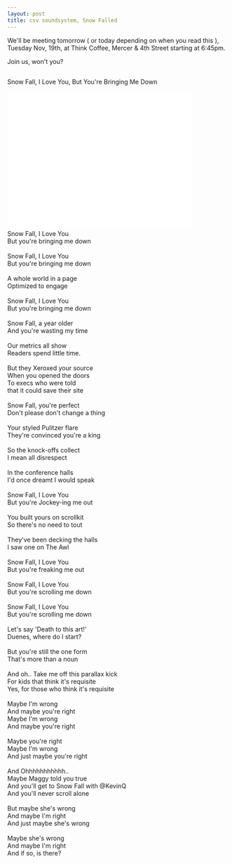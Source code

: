 ```yaml
---
layout: post
title: csv soundsystem, Snow Falled
---
```


We'll be meeting tomorrow ( or today depending on when you read this ), Tuesday Nov, 19th, at Think Coffee, Mercer & 4th Street starting at 6:45pm.

Join us, won't you?

##
Snow Fall, I Love You, But You're Bringing Me Down
<iframe width="420" height="315" src="//www.youtube.com/embed/-eohHwsplvY" frameborder="0" allowfullscreen></iframe>
<br/>
Snow Fall, I Love You<br/>
But you're bringing me down<br/>
<br/>
Snow Fall, I Love You<br/>
But you're bringing me down<br/>
<br/>
A whole world in a page<br/>
Optimized to engage<br/>
<br/>
Snow Fall, I Love You<br/>
But you're bringing me down<br/>
<br/>
Snow Fall, a year older<br/>
And you're wasting my time<br/>
<br/>
Our metrics all show<br/>
Readers spend little time.<br/>
<br/>
But they Xeroxed your source<br/>
When you opened the doors<br/>
To execs who were told<br/>
that it could save their site<br/>
<br/>
Snow Fall, you're perfect<br/>
Don't please don't change a thing<br/>
<br/>
Your styled Pulitzer flare<br/>
They're convinced you're a king<br/>
<br/>
So the knock-offs collect<br/>
I mean all disrespect<br/>
<br/>
In the conference halls<br/>
I'd once dreamt I would speak<br/>
<br/>
Snow Fall, I Love You<br/>
But you're Jockey-ing me out<br/>
<br/>
You built yours on scrollkit<br/>
So there's no need to tout<br/>
<br/>
They've been decking the halls<br/>
I saw one on The Awl<br/>
<br/>
Snow Fall, I Love You<br/>
But you're freaking me out<br/>
<br/>
Snow Fall, I Love You<br/>
But you're scrolling me down<br/>
<br/>
Snow Fall, I Love You<br/>
But you're scrolling me down<br/>
<br/>
Let's say 'Death to this art!'<br/>
Duenes, where do I start?<br/>
<br/>
But you're still the one form<br/>
That's more than a noun<br/>
<br/>
And oh.. Take me off this parallax kick<br/>
For kids that think it's requisite<br/>
Yes, for those who think it's requisite<br/>
<br/>
Maybe I'm wrong<br/>
And maybe you're right<br/>
Maybe I'm wrong<br/>
And maybe you're right<br/>
<br/>
Maybe you're right<br/>
Maybe I'm wrong<br/>
And just maybe you're right<br/>
<br/>
And Ohhhhhhhhhhh..<br/>
Maybe Maggy told you true<br/>
And you'll get to Snow Fall with @KevinQ<br/>
And you'll never scroll alone<br/>
<br/>
But maybe she's wrong<br/>
And maybe I'm right<br/>
And just maybe she's wrong<br/>
<br/>
Maybe she's wrong<br/>
And maybe I'm right<br/>
And if so, is there?<br/>
